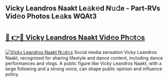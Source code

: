 ## Vicky Leandros Naakt Le𝚊k𝚎d N𝚞𝚍e - Part-RVs Vid𝚎o Photos Le𝚊ks WQAt3

# <h2><a href="http://fb4qi4l.evod.top/?m=Vicky+Leandros+Naakt">🔗 👉🔴 Vicky Leandros Naakt Vid𝚎o Ph𝚘t𝚘s</a></h2>

[![Vicky Leandros Naakt N𝚞d𝚎s](https://i.imgur.com/8V9OHl7.gif)](http://fb4qi4l.evod.top/?m=Vicky+Leandros+Naakt)
Social media sensation Vicky Leandros Naakt, recognized for sharing lifestyle and dance content, including dance performances and vlogs. A public figure like Vicky Leandros Naakt, with a large following and a strong voice, can shape public opinion and influence policy. 
